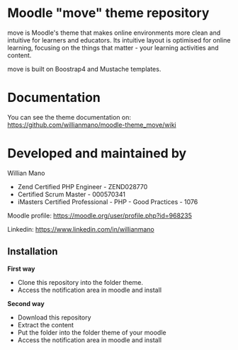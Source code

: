 Moodle "move" theme repository
===============================

move is Moodle's theme that makes online environments more clean and intuitive for learners and educators. Its intuitive layout is optimised for online learning, focusing on the things that matter - your learning activities and content.

move is built on Boostrap4 and Mustache templates.

Documentation
=============

You can see the theme documentation on: https://github.com/willianmano/moodle-theme_move/wiki

Developed and maintained by
===========================
Willian Mano
 - Zend Certified PHP Engineer - ZEND028770
 - Certified Scrum Master - 000570341
 - iMasters Certified Professional - PHP - Good Practices - 1076

Moodle profile: https://moodle.org/user/profile.php?id=968235

Linkedin: https://www.linkedin.com/in/willianmano

Installation
------------

**First way**

- Clone this repository into the folder theme.
- Access the notification area in moodle and install

**Second way**

- Download this repository
- Extract the content
- Put the folder into the folder theme of your moodle
- Access the notification area in moodle and install
